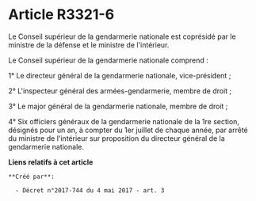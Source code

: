 # Article R3321-6

Le Conseil supérieur de la gendarmerie nationale est coprésidé par le ministre de la défense et le ministre de l'intérieur.

Le Conseil supérieur de la gendarmerie nationale comprend :

1° Le directeur général de la gendarmerie nationale, vice-président ;

2° L'inspecteur général des armées-gendarmerie, membre de droit ;

3° Le major général de la gendarmerie nationale, membre de droit ;

4° Six officiers généraux de la gendarmerie nationale de la 1re section, désignés pour un an, à compter du 1er juillet de
chaque année, par arrêté du ministre de l'intérieur sur proposition du directeur général de la gendarmerie nationale.

**Liens relatifs à cet article**

	**Créé par**:

	  - Décret n°2017-744 du 4 mai 2017 - art. 3
